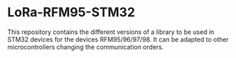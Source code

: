 # LoRa-RFM95-STM32
This repository contains the different versions of a library to be used in STM32 devices for the devices RFM95/96/97/98. It can be adapted to other microcontrollers changing the communication orders.

